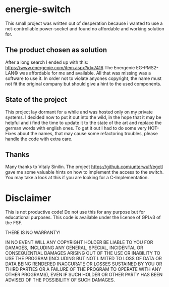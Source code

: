 # energie-switch
This small project was written out of desperation because i wanted to use a net-controllable power-socket and found no affordable and working solution for.

## The product chosen as solution
After a long search I ended up with this: https://www.energenie.com/item.aspx?id=7416 
The Energenie EG-PMS2-LAN&copy; was affordable for me and available. All that was missing was a software to use it.
In order not to violate anyones copyright, the name must not fit the original company but should give a hint to the used components.

## State of the project
This project lay dormant for a while and was hosted only on my private systems. I decided now to put it out into the wild, in the hope that it may be helpful and i find the time to update it to the state of the art and replace the german words with english ones. To get it out I had to do some very HOT-Fixes about the names, that may cause some refactoring troubles, please handle the code with extra care.

## Thanks 
Many thanks to Vitaly Sinilin. The project https://github.com/unterwulf/egctl gave me some valuable hints on how to implement the access to the switch. You may take a look at this if you are looking for a C-Implementation. 

# Disclaimer
This is not productive code! Do not use this for any purpose but for educational purposes. This code is available under the license of GPLv3 of the FSF.

THERE IS NO WARRANTY!

IN NO EVENT WILL ANY COPYRIGHT HOLDER BE LIABLE TO YOU FOR DAMAGES, INCLUDING ANY
GENERAL, SPECIAL, INCIDENTAL OR CONSEQUENTIAL DAMAGES ARISING OUT OF THE
USE OR INABILITY TO USE THE PROGRAM (INCLUDING BUT NOT LIMITED TO LOSS OF
DATA OR DATA BEING RENDERED INACCURATE OR LOSSES SUSTAINED BY YOU OR THIRD
PARTIES OR A FAILURE OF THE PROGRAM TO OPERATE WITH ANY OTHER PROGRAMS),
EVEN IF SUCH HOLDER OR OTHER PARTY HAS BEEN ADVISED OF THE POSSIBILITY OF
SUCH DAMAGES.
